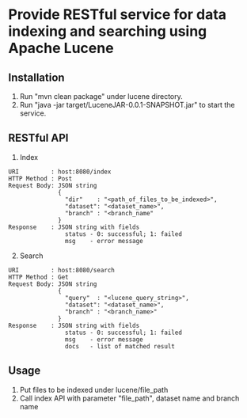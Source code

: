 # Provide RESTful service for data indexing and searching using Apache Lucene

## Installation

1. Run "mvn clean package" under lucene directory.
2. Run "java -jar target/LuceneJAR-0.0.1-SNAPSHOT.jar" to start the service.

## RESTful API

1. Index
```
URI         : host:8080/index
HTTP Method : Post
Request Body: JSON string
              {
                "dir"    : "<path_of_files_to_be_indexed>",
                "dataset": "<dataset_name>",
                "branch" : "<branch_name"
              }
Response    : JSON string with fields
                status - 0: successful; 1: failed
                msg    - error message
```

2. Search
```
URI         : host:8080/search
HTTP Method : Get
Request Body: JSON string
              {
                "query"  : "<lucene_query_string>",
                "dataset": "<dataset_name>",
                "branch" : "<branch_name>"
              }
Response    : JSON string with fields
                status - 0: successful; 1: failed
                msg    - error message
                docs   - list of matched result
```

## Usage

1. Put files to be indexed under lucene/file_path
2. Call index API with parameter "file_path", dataset name and branch name
